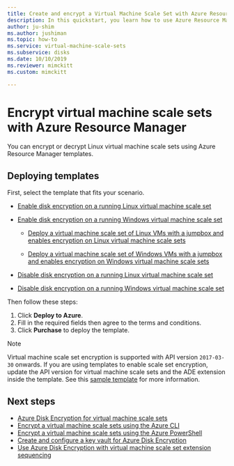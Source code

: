```yaml
---
title: Create and encrypt a Virtual Machine Scale Set with Azure Resource Manager templates
description: In this quickstart, you learn how to use Azure Resource Manager templates to create and encrypt a Virtual Machine Scale Set
author: ju-shim
ms.author: jushiman
ms.topic: how-to
ms.service: virtual-machine-scale-sets
ms.subservice: disks
ms.date: 10/10/2019
ms.reviewer: mimckitt
ms.custom: mimckitt

---
```


# Encrypt virtual machine scale sets with Azure Resource Manager

You can encrypt or decrypt Linux virtual machine scale sets using Azure Resource Manager templates.

## Deploying templates

First, select the template that fits your scenario.

- [Enable disk encryption on a running Linux virtual machine scale set](https://github.com/Azure/azure-quickstart-templates/tree/master/quickstarts/microsoft.compute/encrypt-running-vmss-linux)

- [Enable disk encryption on a running Windows virtual machine scale set](https://github.com/Azure/azure-quickstart-templates/tree/master/quickstarts/microsoft.compute/encrypt-running-vmss-windows)

  - [Deploy a virtual machine scale set of Linux VMs with a jumpbox and enables encryption on Linux virtual machine scale sets](https://github.com/Azure/azure-quickstart-templates/tree/master/quickstarts/microsoft.compute/encrypt-vmss-linux-jumpbox)

  - [Deploy a virtual machine scale set of Windows VMs with a jumpbox and enables encryption on Windows virtual machine scale sets](https://github.com/Azure/azure-quickstart-templates/tree/master/quickstarts/microsoft.compute/encrypt-vmss-windows-jumpbox)

- [Disable disk encryption on a running Linux virtual machine scale set](https://github.com/Azure/azure-quickstart-templates/tree/master/quickstarts/microsoft.compute/decrypt-vmss-linux)

- [Disable disk encryption on a running Windows virtual machine scale set](https://github.com/Azure/azure-quickstart-templates/tree/master/quickstarts/microsoft.compute/decrypt-vmss-windows)

Then follow these steps:

1. Click **Deploy to Azure**.
2. Fill in the required fields then agree to the terms and conditions.
3. Click **Purchase** to deploy the template.

> [!NOTE]
> Virtual machine scale set encryption is supported with API version `2017-03-30` onwards. If you are using templates to enable scale set encryption, update the API version for virtual machine scale sets and the ADE extension inside the template. See this [sample template](https://github.com/Azure/azure-quickstart-templates/blob/master/quickstarts/microsoft.compute/encrypt-running-vmss-windows/azuredeploy.json) for more information.

## Next steps

- [Azure Disk Encryption for virtual machine scale sets](disk-encryption-overview.md)
- [Encrypt a virtual machine scale sets using the Azure CLI](disk-encryption-cli.md)
- [Encrypt a virtual machine scale sets using the Azure PowerShell](disk-encryption-powershell.md)
- [Create and configure a key vault for Azure Disk Encryption](disk-encryption-key-vault.md)
- [Use Azure Disk Encryption with virtual machine scale set extension sequencing](disk-encryption-extension-sequencing.md)

